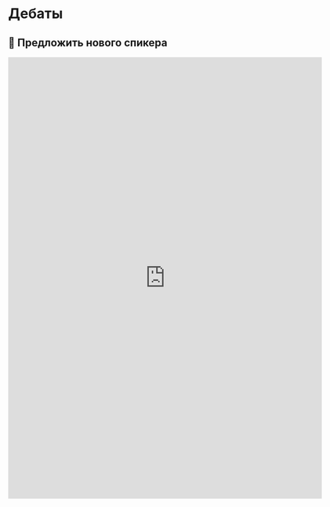 <style>
  iframe.debate-contrib{
    width: revert-layer;
    height: revert-layer;
    min-height: 900px;
  }
  
  @media (max-width: 575.98px){
  iframe.debate-contrib{
    width: 100%;
    width: -moz-available;
    width: -webkit-fill-available;
    width: fill-available;
  }
  }
</style>




# Дебаты


## 👋 Предложить нового спикера

<iframe class="debate-contrib" src="https://docs.google.com/forms/d/e/1FAIpQLSfOi7BsKkBdFxTV_E3SluWP0EJ1x1VmohdsR5lN4v_mjKNpyw/viewform?embedded=true" width="640" height="900" frameborder="0" marginheight="0" marginwidth="0">Loading…</iframe>
